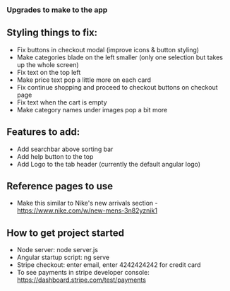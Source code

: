 ### Upgrades to make to the app



## Styling things to fix:

- Fix buttons in checkout modal (improve icons & button styling)
- Make categories blade on the left smaller (only one selection but takes up the whole screen)
- Fix text on the top left
- Make price text pop a little more on each card
- Fix continue shopping and proceed to checkout buttons on checkout page
- Fix text when the cart is empty
- Make category names under images pop a bit more


## Features to add:

- Add searchbar above sorting bar
- Add help button to the top
- Add Logo to the tab header (currently the default angular logo)



## Reference pages to use

- Make this similar to Nike's new arrivals section - https://www.nike.com/w/new-mens-3n82yznik1



## How to get project started

- Node server: node server.js
- Angular startup script: ng serve
- Stripe checkout: enter email, enter 4242424242 for credit card
- To see payments in stripe developer console: https://dashboard.stripe.com/test/payments
